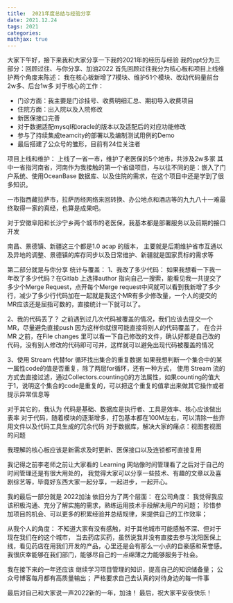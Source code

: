```yaml
---
title:  2021年度总结与经验分享
date: 2021.12.24 
tags: 2021
categories:   
mathjax: true 
---
```


大家下午好，接下来我和大家分享一下我的2021年的经历与经验
我的ppt分为三部分：回顾过往、与你分享、加油2022
首先回顾过往我分为核心板和项目上线维护两个角度来陈述：
我在核心板新增了7模块、维护51个模块、改动代码量前台2w多、后台1w多
对于核心的工作：
   - 门诊方面：我主要是门诊挂号、收费明细汇总、期初导入收费项目
   - 住院方面：出入院以及入院修改
   - 新医保接口完善
   - 对于数据适配mysql和oracle的版本以及适配后的对应功能修改
   - 参与了持续集成teamcity的部署以及编制测试用例的Demo
   - 最后搭建了公众号的雏形，目前有24位关注者
   
项目上线和维护：
上线了一省一市，维护了老医保的5个地市，共涉及2w多家
其中一省指河南省，河南作为我接触的第一个省级项目，与以往不同的是：嵌入了门户系统、使用OceanBase 数据库、以及住院的需求，在这个项目中还是学到了很多知识。

一市指西藏拉萨市，拉萨历经网络来回转换、办公地点和酒店等的九九八十一难最终取得一家的真经，也算是成果吧。

对于安徽阜阳和长沙宁乡两个城市的老医保，我基本都是部署服务以及前期的接口开发

南昌、景德镇、新疆这三个都是1.0 acap 的版本，
主要就是后期维护省市互通以及异地的调整、景德镇的库存同步以及日常维护、新疆就是国家贯标的需求等

第二部分就是与你分享
统计与覆盖：
1、我改了多少代码：
如果我想看一下我一年改了多少代码？在Gitlab 上选择author 指向自己一搜索，能看见我一共提交了多少个Merge Request，点开每个Merge request中间就可以看到我新增了多少行，减少了多少行代码加在一起就是我这个MR有多少修改量，一个人的提交的MR应该还是屈指可数的，直接统计一下就可以了。

2、我的代码丢了？
之前遇到过几次代码被覆盖的情况，我们应该去提交一个MR，尽量避免直接push 因为这样你就很可能直接将别人的代码覆盖了，
在合并 MR 之前，在File changes 里可以看一下自己修改的文件，确认好都是自己改的代码，没有别人修改的代码即可可并，这样就可以避免出现代码被覆盖的情况

3、使用 Stream 代替for 循环找出集合的重复数据
如果我想判断一个集合中的某一属性code的值是否重复，除了两层for循环，还有一种方式，
使用 Stream 流的方式去直接过滤，通过Collectors.counting()的方法属性，如果counting的值大于1，说明这个集合的code是重复的，可以把这个重复的值拿出来做其它操作或者提示异常信息等

对于其它的，我认为
代码是基础、数据库是执行者、工具是效率、核心应该做出表率
对于代码，随着模块的逐渐增多，打包基本都在100M左右，可以清除一些弃用文件以及代码工具生成的冗余代码
对于数据库，解决大家的痛点：视图套视图的问题

我理解的核心板应该是新需求及时更新、医保接口以及连锁都可直接复用

我记得之前李老师之前让大家看的 Learning 网站像时间管理看了之后对于自己的时间管理还是有很大用处的，
我觉得大家可以分享一些技术、有趣的文章以及喜剧综艺等，毕竟好东西大家一起分享，一起进步，一起开心。


我的最后一部分就是 2022加油
依旧分为了两个层面：
在公司角度：
我觉得我应该积极沟通、充分了解实施的需求，熟练运用技术手段解决用户的问题；
珍惜参加项目的机会、可以更多的积累经验并总结规律，来提供自己的工作效率；

从我个人的角度：
不知道大家有没有感触，对于其他城市可能感触不深、但对于现在我们在的这个城市，
当去药店买药，虽然说我并没有直接去参与沈阳医保上线，看见药店在用我们开发的产品，心里还是会有那么一小点的自豪感和荣誉感。
我很庆幸能够在我们部门，能够尽自己的一点绵薄之力能够服务于社会。

我在接下来的一年还应该
继续学习项目管理的知识，提高自己的知识储备量；
公众号博客每月都有高质量输出；
严格要求自己去认真的对待身边的每一件事

最后对自己和大家说一声2022新的一年，加油！
最后，祝大家平安夜快乐！
